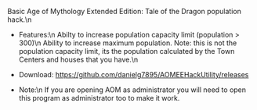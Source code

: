 
Basic Age of Mythology Extended Edition: Tale of the Dragon population hack.\n

* Features:\n
Abilty to increase population capacity limit (population > 300)\n
Ability to increase maximum population. Note: this is not the population capacity limit, its the population calculated by the Town Centers and houses that you have.\n

* Download: 
https://github.com/danielg7895/AOMEEHackUtility/releases

* Note:\n
If you are opening AOM as administrator you will need to open this program as administrator too to make it work.
